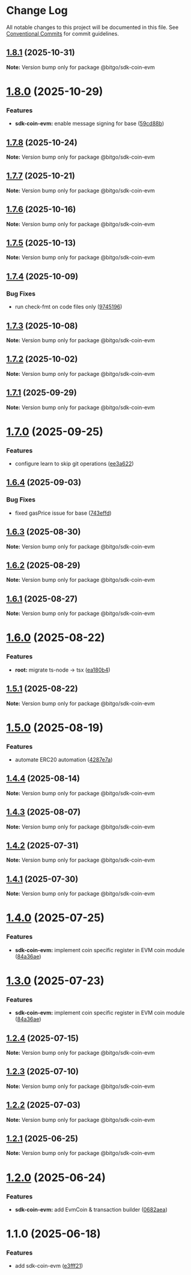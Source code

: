# Change Log

All notable changes to this project will be documented in this file.
See [Conventional Commits](https://conventionalcommits.org) for commit guidelines.

## [1.8.1](https://github.com/BitGo/BitGoJS/compare/@bitgo/sdk-coin-evm@1.8.0...@bitgo/sdk-coin-evm@1.8.1) (2025-10-31)

**Note:** Version bump only for package @bitgo/sdk-coin-evm





# [1.8.0](https://github.com/BitGo/BitGoJS/compare/@bitgo/sdk-coin-evm@1.7.8...@bitgo/sdk-coin-evm@1.8.0) (2025-10-29)


### Features

* **sdk-coin-evm:** enable message signing for base ([59cd88b](https://github.com/BitGo/BitGoJS/commit/59cd88b0a89d4c69621ddc950847c93b338fa10d))





## [1.7.8](https://github.com/BitGo/BitGoJS/compare/@bitgo/sdk-coin-evm@1.7.7...@bitgo/sdk-coin-evm@1.7.8) (2025-10-24)

**Note:** Version bump only for package @bitgo/sdk-coin-evm





## [1.7.7](https://github.com/BitGo/BitGoJS/compare/@bitgo/sdk-coin-evm@1.7.6...@bitgo/sdk-coin-evm@1.7.7) (2025-10-21)

**Note:** Version bump only for package @bitgo/sdk-coin-evm





## [1.7.6](https://github.com/BitGo/BitGoJS/compare/@bitgo/sdk-coin-evm@1.7.5...@bitgo/sdk-coin-evm@1.7.6) (2025-10-16)

**Note:** Version bump only for package @bitgo/sdk-coin-evm





## [1.7.5](https://github.com/BitGo/BitGoJS/compare/@bitgo/sdk-coin-evm@1.7.4...@bitgo/sdk-coin-evm@1.7.5) (2025-10-13)

**Note:** Version bump only for package @bitgo/sdk-coin-evm





## [1.7.4](https://github.com/BitGo/BitGoJS/compare/@bitgo/sdk-coin-evm@1.7.3...@bitgo/sdk-coin-evm@1.7.4) (2025-10-09)


### Bug Fixes

* run check-fmt on code files only ([9745196](https://github.com/BitGo/BitGoJS/commit/9745196b02b9678c740d290a4638ceb153a8fd75))





## [1.7.3](https://github.com/BitGo/BitGoJS/compare/@bitgo/sdk-coin-evm@1.7.2...@bitgo/sdk-coin-evm@1.7.3) (2025-10-08)

**Note:** Version bump only for package @bitgo/sdk-coin-evm





## [1.7.2](https://github.com/BitGo/BitGoJS/compare/@bitgo/sdk-coin-evm@1.7.1...@bitgo/sdk-coin-evm@1.7.2) (2025-10-02)

**Note:** Version bump only for package @bitgo/sdk-coin-evm

## [1.7.1](https://github.com/BitGo/BitGoJS/compare/@bitgo/sdk-coin-evm@1.7.0...@bitgo/sdk-coin-evm@1.7.1) (2025-09-29)

**Note:** Version bump only for package @bitgo/sdk-coin-evm

# [1.7.0](https://github.com/BitGo/BitGoJS/compare/@bitgo/sdk-coin-evm@1.6.4...@bitgo/sdk-coin-evm@1.7.0) (2025-09-25)

### Features

- configure learn to skip git operations ([ee3a622](https://github.com/BitGo/BitGoJS/commit/ee3a6220496476aa7f4545b5f4a9a3bf97d9bdb9))

## [1.6.4](https://github.com/BitGo/BitGoJS/compare/@bitgo/sdk-coin-evm@1.6.3...@bitgo/sdk-coin-evm@1.6.4) (2025-09-03)

### Bug Fixes

- fixed gasPrice issue for base ([743effd](https://github.com/BitGo/BitGoJS/commit/743effd79faca6e89cd696e351844ed0c0bafe67))

## [1.6.3](https://github.com/BitGo/BitGoJS/compare/@bitgo/sdk-coin-evm@1.6.2...@bitgo/sdk-coin-evm@1.6.3) (2025-08-30)

**Note:** Version bump only for package @bitgo/sdk-coin-evm

## [1.6.2](https://github.com/BitGo/BitGoJS/compare/@bitgo/sdk-coin-evm@1.6.1...@bitgo/sdk-coin-evm@1.6.2) (2025-08-29)

**Note:** Version bump only for package @bitgo/sdk-coin-evm

## [1.6.1](https://github.com/BitGo/BitGoJS/compare/@bitgo/sdk-coin-evm@1.6.0...@bitgo/sdk-coin-evm@1.6.1) (2025-08-27)

**Note:** Version bump only for package @bitgo/sdk-coin-evm

# [1.6.0](https://github.com/BitGo/BitGoJS/compare/@bitgo/sdk-coin-evm@1.5.1...@bitgo/sdk-coin-evm@1.6.0) (2025-08-22)

### Features

- **root:** migrate ts-node -> tsx ([ea180b4](https://github.com/BitGo/BitGoJS/commit/ea180b43001d8e956196bc07b32798e3a7031eeb))

## [1.5.1](https://github.com/BitGo/BitGoJS/compare/@bitgo/sdk-coin-evm@1.5.0...@bitgo/sdk-coin-evm@1.5.1) (2025-08-22)

**Note:** Version bump only for package @bitgo/sdk-coin-evm

# [1.5.0](https://github.com/BitGo/BitGoJS/compare/@bitgo/sdk-coin-evm@1.4.4...@bitgo/sdk-coin-evm@1.5.0) (2025-08-19)

### Features

- automate ERC20 automation ([4287e7a](https://github.com/BitGo/BitGoJS/commit/4287e7a9739e0f908011a8ab6419d6468a1188a2))

## [1.4.4](https://github.com/BitGo/BitGoJS/compare/@bitgo/sdk-coin-evm@1.4.3...@bitgo/sdk-coin-evm@1.4.4) (2025-08-14)

**Note:** Version bump only for package @bitgo/sdk-coin-evm

## [1.4.3](https://github.com/BitGo/BitGoJS/compare/@bitgo/sdk-coin-evm@1.4.2...@bitgo/sdk-coin-evm@1.4.3) (2025-08-07)

**Note:** Version bump only for package @bitgo/sdk-coin-evm

## [1.4.2](https://github.com/BitGo/BitGoJS/compare/@bitgo/sdk-coin-evm@1.4.1...@bitgo/sdk-coin-evm@1.4.2) (2025-07-31)

**Note:** Version bump only for package @bitgo/sdk-coin-evm

## [1.4.1](https://github.com/BitGo/BitGoJS/compare/@bitgo/sdk-coin-evm@1.4.0...@bitgo/sdk-coin-evm@1.4.1) (2025-07-30)

**Note:** Version bump only for package @bitgo/sdk-coin-evm

# [1.4.0](https://github.com/BitGo/BitGoJS/compare/@bitgo/sdk-coin-evm@1.2.4...@bitgo/sdk-coin-evm@1.4.0) (2025-07-25)

### Features

- **sdk-coin-evm:** implement coin specific register in EVM coin module ([84a36ae](https://github.com/BitGo/BitGoJS/commit/84a36ae5dd028f07a629734cb1f2dddb9f36124e))

# [1.3.0](https://github.com/BitGo/BitGoJS/compare/@bitgo/sdk-coin-evm@1.2.4...@bitgo/sdk-coin-evm@1.3.0) (2025-07-23)

### Features

- **sdk-coin-evm:** implement coin specific register in EVM coin module ([84a36ae](https://github.com/BitGo/BitGoJS/commit/84a36ae5dd028f07a629734cb1f2dddb9f36124e))

## [1.2.4](https://github.com/BitGo/BitGoJS/compare/@bitgo/sdk-coin-evm@1.2.3...@bitgo/sdk-coin-evm@1.2.4) (2025-07-15)

**Note:** Version bump only for package @bitgo/sdk-coin-evm

## [1.2.3](https://github.com/BitGo/BitGoJS/compare/@bitgo/sdk-coin-evm@1.2.2...@bitgo/sdk-coin-evm@1.2.3) (2025-07-10)

**Note:** Version bump only for package @bitgo/sdk-coin-evm

## [1.2.2](https://github.com/BitGo/BitGoJS/compare/@bitgo/sdk-coin-evm@1.2.1...@bitgo/sdk-coin-evm@1.2.2) (2025-07-03)

**Note:** Version bump only for package @bitgo/sdk-coin-evm

## [1.2.1](https://github.com/BitGo/BitGoJS/compare/@bitgo/sdk-coin-evm@1.2.0...@bitgo/sdk-coin-evm@1.2.1) (2025-06-25)

**Note:** Version bump only for package @bitgo/sdk-coin-evm

# [1.2.0](https://github.com/BitGo/BitGoJS/compare/@bitgo/sdk-coin-evm@1.1.0...@bitgo/sdk-coin-evm@1.2.0) (2025-06-24)

### Features

- **sdk-coin-evm:** add EvmCoin & transaction builder ([0682aea](https://github.com/BitGo/BitGoJS/commit/0682aeadffded4847c8bf70aa52e9d0b9bbf113b))

# 1.1.0 (2025-06-18)

### Features

- add sdk-coin-evm ([e3fff21](https://github.com/BitGo/BitGoJS/commit/e3fff21b6108646588a019551a61e9f6770d2ab5))
